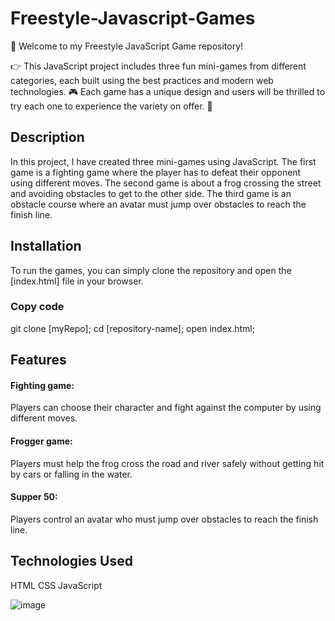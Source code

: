 # Freestyle-Javascript-Games

👋 Welcome to my Freestyle JavaScript Game repository!

👉 This JavaScript project includes three fun mini-games from different categories, each built using the best practices and modern web technologies. 🎮 Each game has a unique design and users will be thrilled to try each one to experience the variety on offer. 🤩


## Description
In this project, I have created three mini-games using JavaScript. The first game is a fighting game where the player has to defeat their opponent using different moves. The second game is about a frog crossing the street and avoiding obstacles to get to the other side. The third game is an obstacle course where an avatar must jump over obstacles to reach the finish line.

## Installation
To run the games, you can simply clone the repository and open the [index.html] file in your browser.


### Copy code
git clone [myRepo];
cd [repository-name];
open index.html;

## Features
#### Fighting game: 
Players can choose their character and fight against the computer by using different moves.

#### Frogger game:
Players must help the frog cross the road and river safely without getting hit by cars or falling in the water.

#### Supper 50:
Players control an avatar who must jump over obstacles to reach the finish line.

## Technologies Used
HTML
CSS
JavaScript


![image](https://user-images.githubusercontent.com/99211882/220376117-e029adc8-4810-443e-b5c3-4f0023750fec.png)


